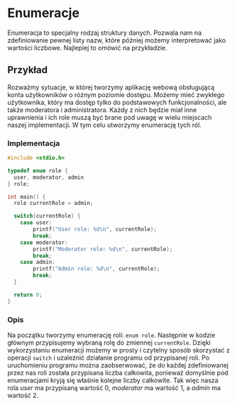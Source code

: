 # Enumeracje

Enumeracja to specjalny rodzaj struktury danych.
Pozwala nam na zdefiniowanie pewnej listy nazw, które później możemy interpretować jako wartości liczbowe.
Najlepiej to omówić na przykładzie.

## Przykład

Rozważmy sytuacje, w której tworzymy aplikację webową obsługującą konta użytkowników o różnym poziomie dostępu.
Możemy mieć zwykłego użytkownika, który ma dostęp tylko do podstawowych funkcjonalności, ale także moderatora i administratora.
Każdy z nich będzie miał inne uprawnienia i ich role muszą być brane pod uwagę w wielu miejscach naszej implementacji.
W tym celu utworzymy enumerację tych ról.

### Implementacja

```c
#include <stdio.h>

typedef enum role {
  user, moderator, admin
} role;

int main() {
  role currentRole = admin;

  switch(currentRole) {
    case user:
        printf("User role: %d\n", currentRole);
        break;
    case moderator:
        printf("Moderator role: %d\n", currentRole);
        break;
    case admin:
        printf("Admin role: %d\n", currentRole);
        break;
  }

  return 0;
} 
```

### Opis

Na początku tworzymy enumerację roli: `enum role`.
Następnie w kodzie głównym przypisujemy wybraną rolę do zmiennej `currentRole`.
Dzięki wykorzystaniu enumeracji możemy w prosty i czytelny sposób skorzystać z operacji `switch` i uzależnić działanie programu od przypisanej roli.
Po uruchomieniu programu można zaobserwować, że do każdej zdefiniowanej przez nas roli została przypisana liczba całkowita, ponieważ domyślnie pod enumeracjami kryją się właśnie kolejne liczby całkowite.
Tak więc nasza rola *user* ma przypisaną wartość $0$, *moderator* ma wartość $1$, a *admin* ma wartość $2$.